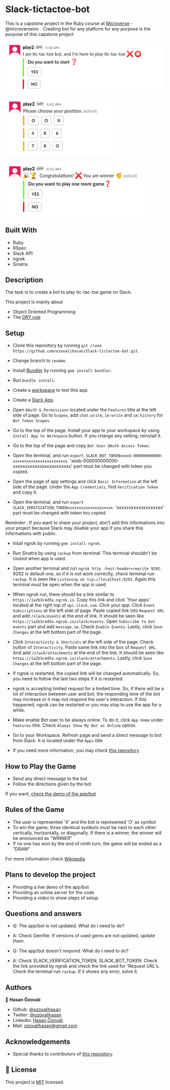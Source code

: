 # Slack-tictactoe-bot

This is a capstone project in the Ruby course at [Microverse](https://www.microverse.org/) - @microverseinc . Creating bot for any platform for any purpose is the purpose of this capstone project

![tic_tac_toe_game](./assets/screenshot1.png)

![tic_tac_toe_game](./assets/screenshot2.png)

![tic_tac_toe_game](./assets/screenshot3.png)

## Built With

- Ruby
- RSpec
- Slack API
- ngrok
- Sinatra

## Description

The task is to create a bot to play tic-tac-toe game on Slack.

This project is mainly about

- Object Oriented Programming
- The [DRY rule](https://en.wikipedia.org/wiki/Don%27t_repeat_yourself)

## Setup

- Clone this repository by running `git clone https://github.com/ozovalihasan/Slack-tictactoe-bot.git`.

- Change branch to `readme`.

- Install [Bundler](https://github.com/rubygems/bundler) by running `gem install bundler`.

- Run `bundle install`.

- Create a [workspace](https://slack.com/get-started#/create) to test this app.

- Create a [Slack App](https://api.slack.com/start).

- Open `OAuth & Permissions` located under the `Features` title at the left side of page. Go to `Scopes`, add `chat:write`, `im:write` and `im:history` for `Bot Token Scopes`.
   
- Go to the top of the page. Install your app to your workspace by using `Install App to Workspace` button. If you change any setting, reinstall it.

- Go to the top of the page and copy `Bot User OAuth Access Token`.

- Open the terminal, and run `export SLACK_BOT_TOKEN=xoxb-000000000000-xxxxxxxxxxxxxxxxxxxxxxxx`. 'xoxb-000000000000-xxxxxxxxxxxxxxxxxxxxxxxx' part must be changed with token you copied.

- Open the page of app settings and click `Basic Information` at the left side of the page. Under the `App Credentials`, find `Verification Token` and copy it.

- Open the terminal, and run `export SLACK_VERIFICATION_TOKEN=xxxxxxxxxxxxxxxxxxx`. 'xxxxxxxxxxxxxxxxxxx' part must be changed with token tou copied.

Reminder : If you want to share your project, don't add this informations into your project because Slack may disable your app if you share this informations with public.

- Intall ngrok by running `gem install ngrok`.

- Run Sinatra by using `rackup` from terminal. This terminal shouldn't be closed when app is used.

- Open another terminal and run `ngrok http -host-header=rewrite 9292`. 9292 is default one, so if it is not work correctly, check terminal run `rackup`. It is seen like `Listening on tcp://localhost:9292`. Again this terminal must be open when the app is used

- When ngrok run, there should be a link similar to `https://1a2b3c4d5e.ngrok.io`. Copy this link and click 'Your apps' located at the right top of `api.slack.com`. Click your app. Click `Event Subscriptions` at the left side of page. Paste copied link into `Request URL` and add `/slack/events` at the end of link. It should be seen like `https://1a2b3c4d5e.ngrok.io/slack/events`. Open `Subscribe to bot events` part and add `message.im`. Check `Enable Events`. Lastly, click `Save Changes` at the left bottom part of the page.

- Click `Interactivity & Shortcuts` at the left side of the page. Check button of `Interactivity`. Paste same link into the box of `Request URL`. And add `/slack/attachments` at the end of the link. It should be seen like `https://1a2b3c4d5e.ngrok.io/slack/attachments`. Lastly, click `Save Changes` at the left bottom part of the page.

- If ngrok is restarted, the copied link will be changed automatically. So, you need to follow the last two steps if it is restarted.

- ngrok is accepting limited request for a limited time. So, if there will be a lot of interaction between user and bot, the responding time of the bot may increase or it may not respond the user's interaction. If this happened, ngrok can be restarted or you may stop to use the app for a while.

- Make enable Bot user to be always online. To do it, click `App Home` under `Features` title. Check `Always Show My Bot as Online` option.

- Go to your Workspace. Refresh page and send a direct message to bot from Slack. It is located under the `Apps` title

- If you need more information, you may check [this repository](https://github.com/slackapi/sample-message-menus-ruby)

## How to Play the Game

- Send any direct message to the bot
- Follow the directions given by the bot

If you want, [check the demo of the app/bot](https://www.loom.com/share/ce5a36e4145c4baf96cd615a06faf9b0) 

## Rules of the Game

- The user is represented 'X' and the bot is represented 'O' as symbol
- To win the game, three identical symbols must be next to each other vertically, horizontally, or diagonally. If there is a winner, the winner will be announced as "WINNER"
- If no one has won by the end of ninth turn, the game will be ended as a "DRAW"

For more information check [Wikipedia](https://en.wikipedia.org/wiki/Tic-tac-toe)

## Plans to develop the project

- Providing a live demo of the app/bot
- Providing an online server for the code
- Providing a video to show steps of setup

## Questions and answers

- Q: The app/bot is not updated. What do I need to do?

* A: Check Gemfile. If versions of used gems are not updated, update them.

- Q: The app/bot doesn't respond. What do I need to do?

* A: Check SLACK_VERIFICATION_TOKEN, SLACK_BOT_TOKEN. Check the link provided by ngrok and check the link used for 'Request URL's. Check the terminal run `rackup`. If it shows any error, solve it.

## Authors

👤 **Hasan Özovalı**

- Github: [@ozovalihasan](https://github.com/ozovalihasan)
- Twitter: [@ozovalihasan](https://twitter.com/ozovalihasan)
- Linkedin: [Hasan Özovalı](https://www.linkedin.com/in/hasan-ozovali/)
- Mail: [ozovalihasan@gmail.com](ozovalihasan@gmail.com)

## Acknowledgements

- Special thanks to contributors of [this repository](https://github.com/slackapi/sample-message-menus-ruby).

## 📝 License

This project is [MIT](https://opensource.org/licenses/MIT) licensed.
